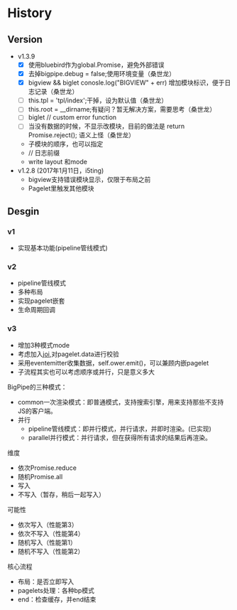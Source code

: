 # History

## Version

- v1.3.9
	- [x] 使用bluebird作为global.Promise，避免外部错误
	- [x] 去掉bigpipe.debug = false;使用环境变量（桑世龙）
	- [x] bigview && biglet conosle.log("BIGVIEW" + err) 增加模块标识，便于日志记录（桑世龙）
	- [ ] this.tpl = 'tpl/index';干掉，设为默认值（桑世龙）
	- [ ] this.root = __dirname;有疑问？暂无解决方案，需要思考（桑世龙）
	- [ ] biglet // custom error function
	- [ ] 当没有数据的时候，不显示改模块，目前的做法是 return Promise.reject(); 语义上怪（桑世龙）

	- 子模块的顺序，也可以指定
	- // 日志前缀
	- write layout 和mode
- v1.2.8 (2017年1月11日，i5ting)
  - bigview支持错误模块显示，仅限于布局之前
  - Pagelet里触发其他模块

## Desgin 

### v1

- 实现基本功能(pipeline管线模式)

### v2

- pipeline管线模式
- 多种布局
- 实现pagelet嵌套
- 生命周期回调

### v3

- 增加3种模式mode
- 考虑加入[joi](https://github.com/hapijs/joi),对pagelet.data进行校验
- 采用eventemitter收集数据，self.ower.emit()，可以兼顾内嵌pagelet
- 子流程其实也可以考虑顺序或并行，只是意义多大

BigPipe的三种模式：

- common一次渲染模式：即普通模式，支持搜索引擎，用来支持那些不支持JS的客户端。
- 并行
  - pipeline管线模式：即并行模式，并行请求，并即时渲染。(已实现)
  - parallel并行模式：并行请求，但在获得所有请求的结果后再渲染。

维度

- 依次Promise.reduce
- 随机Promise.all
- 写入
- 不写入（暂存，稍后一起写入）

可能性

- 依次写入（性能第3）
- 依次不写入（性能第4）
- 随机写入（性能第1）
- 随机不写入（性能第2）

核心流程

- 布局：是否立即写入
- pagelets处理：各种bp模式
- end：检查缓存，并end结束
